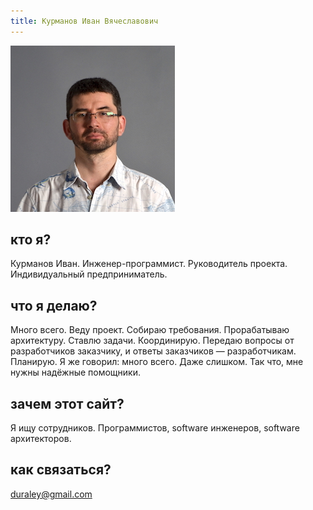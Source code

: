 ```yaml
---
title: Курманов Иван Вячеславович
---
```


![Фото](/img/DSC_0180_crop.jpeg)

## кто я?

Курманов Иван. Инженер-программист. Руководитель проекта. Индивидуальный предприниматель.

## что я делаю?

Много всего. Веду проект. Собираю требования. Прорабатываю архитектуру. Ставлю задачи. Координирую. Передаю вопросы от 
разработчиков заказчику, и ответы заказчиков — разработчикам. Планирую. Я же говорил: много всего. Даже слишком. 
Так что, мне нужны надёжные помощники.

## зачем этот сайт?

Я ищу сотрудников. Программистов, software инженеров, software архитекторов. 

## как связаться?

[duraley@gmail.com](mailto:duraley@gmail.com)
